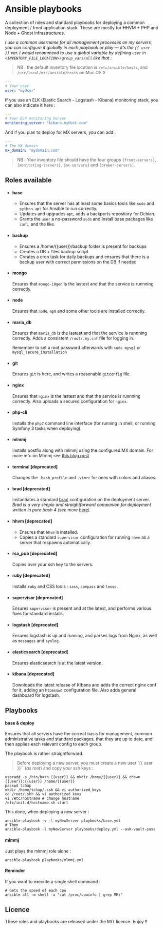 # Ansible playbooks

A collection of roles and standard playbooks for deploying a common deployment / front application stack. These are mostly for HHVM + PHP and Node + Ghost infrastructures.

_I use a common username for all management processes on my servers, you can configure it globally in each playbook or play — it's the `{{ user }}` var. I would recommend to use a global variable by defining `user` in `<INVENTORY_FILE_LOCATION>/group_vars/all` like that :_


> NB : the default inventory file location is `/etc/ansible/hosts`, and `/usr/local/etc/ansible/hosts` on Mac OS X

```yaml
---
# Your user
user: "myUser"
```

If you use an ELK (Elastic Search - Logstash - Kibana) monitoring stack, you can also indicate it here :

```yaml
---
# Your ELK monitoring Server
monitoring_server: "kibana.myHost.com"
```

And if you plan to deploy for MX servers, you can add :

```yaml
---
# The MX domain
mx_domain: "mydomain.com"
```


> NB : Your inventory file should have the four groups `[front-servers]`, `[monitoring-servers]`, `[mx-servers]` and `[broker-servers]`.


## Roles available

  - #### base

    - Ensures that the server has at least some basics tools like `sudo` and `python-apt` for Ansible to run correctly. 
    - Updates and upgrades `apt`, adds a backports repository for Debian.
    - Grants the `user` a no-password `sudo` and install base packages like `curl`, and the like.

  - #### backup

    - Ensures a /home/{{user}}/backup folder is present for backups
    - Creates a DB + files backup script
    - Creates a cron task for daily backups and ensures that there is a backup user with correct permissions on the DB if needed

  - #### mongo

    Ensures that `mongo-10gen` is the lastest and that the service is runnning correctly. 

  - #### node

    Ensures that `node`, `npm` and some other tools are installed correctly. 

  - #### maria_db

    Ensures that `maria_db` is the lastest and that the service is runnning correctly. Adds a consistent `/root/.my.cnf` file for logging in.

    Remember to set a root password afterwards with `sudo mysql` or `mysql_secure_installation`

  - #### git

    Ensures `git` is here, and writes a reasonable `gitconfig` file.

  - #### nginx

    Ensures that `nginx` is the lastest and that the service is runnning correctly. Also uploads a secured configuration for `nginx`.

  - #### php-cli

    Installs the `php7` command line interface (for running in shell, or running Symfony 3 tasks when deploying).

  - #### mlmmj 

    Installs postfix along with mlmmj using the configured MX domain. For more info on Mlmmj see [this blog post](http://www.foobarflies.io/a-simple-web-interface-for-mlmmj/)

  - #### terminal [deprecated]

    Changes the `.bash_profile` and `.vimrc` for ones with colors and aliases.

  - #### brad [deprecated] 

    Instantiates a standard [brad](https://github.com/tchapi/brad) configuration on the deployment server. _Brad is a very simple and straightforward companion for deployment written in pure bash 4 (see more [here](https://github.com/tchapi/brad))._

  - #### hhvm [deprecated] 

    - Ensures that `hhvm` is installed.
    - Copies a standard `supervisor` configuration for running `hhvm` as a server that respawns automatically.

  - #### rsa_pub [deprecated]

    Copies over your ssh key to the servers.

  - #### ruby [deprecated] 

    Installs `ruby` and CSS tools : `sass`, `compass` and `lessc`.

  - #### supervisor [deprecated] 

    Ensures `supervisor` is present and at the latest, and performs various fixes for standard installs.

  - #### logstash [deprecated] 

    Ensures logstash is up and running, and parses logs from Nginx, as well as `messages` and `syslog`.

  - #### elasticsearch [deprecated] 

    Ensures elasticsearch is at the latest version.

  - #### kibana [deprecated] 

    Downloads the latest release of Kibana and adds the correct nginx conf for it, adding an `htpasswd` configuration file.
    Also adds general dashboard for logstash.

## Playbooks

#### base & deploy

Ensures that all servers have the correct basis for management, common administrative tasks and standard packages, that they are up to date, and then applies each relevant config to each group.

The playbook is rather straightforward.

> Before deploying a new server, you must create a new user `{{ user }}`` (_as root_) and copy your ssh keys :

    useradd -s /bin/bash {{user}} && mkdir /home/{{user}} && chown {{user}}:{{user}} /home/{{user}}
    passwd tchap
    mkdir /home/tchap/.ssh && vi authorized_keys
    cd /root/.shh && vi authorized_keys
    vi /etc/hostname # change hostname 
    /etc/init.d/hostname.sh start

This done, when deploying a new server :

    ansible-playbook -v -l myNewServer playbooks/base.yml
    # Then
    ansible-playbook -l myNewServer playbooks/deploy.yml --ask-vault-pass

#### mlmmj

Just plays the mlmmj role alone :

    ansible-playbook playbooks/mlmmj.yml

#### Reminder

If you want to execute a single shell command :

    # Gets the speed of each cpu 
    ansible all -m shell -a "cat /proc/cpuinfo | grep MHz"

## Licence

These roles and playbooks are released under the MIT licence. Enjoy !!
